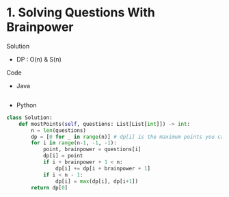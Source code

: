 # 1. Solving Questions With Brainpower

Solution

- DP : O(n) & S(n)

Code

- Java

```java

```

- Python

```python
class Solution:
    def mostPoints(self, questions: List[List[int]]) -> int:
        n = len(questions)
        dp = [0 for _ in range(n)] # dp[i] is the maximum points you can earn given questions[i:]
        for i in range(n-1, -1, -1):
            point, brainpower = questions[i]
            dp[i] = point
            if i + brainpower + 1 < n:
                dp[i] += dp[i + brainpower + 1]
            if i < n - 1:
                dp[i] = max(dp[i], dp[i+1])
        return dp[0]
```
